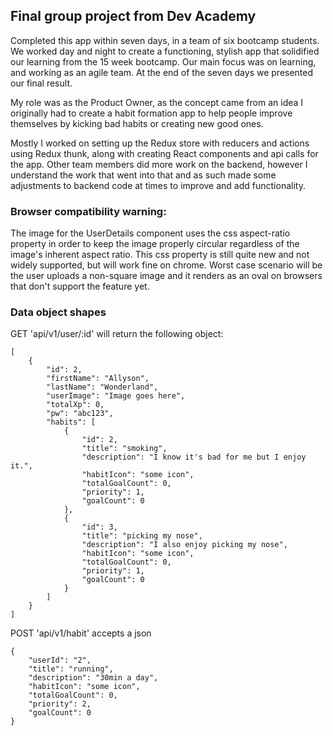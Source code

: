 
## Final group project from Dev Academy

Completed this app within seven days, in a team of six bootcamp students. We worked day and night to create a functioning, stylish app that solidified our learning from the 15 week bootcamp. Our main focus was on learning, and working as an agile team. At the end of the seven days we presented our final result. 

My role was as the Product Owner, as the concept came from an idea I originally had to create a habit formation app to help people improve themselves by kicking bad habits or creating new good ones.  

Mostly I worked on setting up the Redux store with reducers and actions using Redux thunk, along with creating React components and api calls for the app. Other team members did more work on the backend, however I understand the work that went into that and as such made some adjustments to backend code at times to improve and add functionality. 


### Browser compatibility warning:

The image for the UserDetails component uses the css aspect-ratio property in order to keep the image properly circular regardless of the image's inherent aspect ratio. This css property is still quite new and not widely supported, but will work fine on chrome. Worst case scenario will be the user uploads a non-square image and it renders as an oval on browsers that don't support the feature yet.


### Data object shapes

GET 'api/v1/user/:id' will return the following object:

```
[
    {
        "id": 2,
        "firstName": "Allyson",
        "lastName": "Wonderland",
        "userImage": "Image goes here",
        "totalXp": 0,
        "pw": "abc123",
        "habits": [
            {
                "id": 2,
                "title": "smoking",
                "description": "I know it's bad for me but I enjoy it.",
                "habitIcon": "some icon",
                "totalGoalCount": 0,
                "priority": 1,
                "goalCount": 0
            },
            {
                "id": 3,
                "title": "picking my nose",
                "description": "I also enjoy picking my nose",
                "habitIcon": "some icon",
                "totalGoalCount": 0,
                "priority": 1,
                "goalCount": 0
            }
        ]
    }
]
```

POST 'api/v1/habit' accepts a json

```
{
    "userId": "2",
    "title": "running",
    "description": "30min a day",
    "habitIcon": "some icon",
    "totalGoalCount": 0,
    "priority": 2,
    "goalCount": 0
}
```

